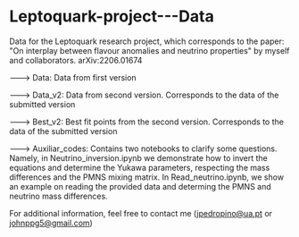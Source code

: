 # Leptoquark-project---Data
Data for the Leptoquark research project, which corresponds to the paper: "On interplay between flavour anomalies and neutrino properties" by myself and collaborators. arXiv:2206.01674 

---> Data: Data from first version

---> Data_v2: Data from second version. Corresponds to the data of the submitted version

---> Best_v2: Best fit points from the second version. Corresponds to the data of the submitted version 

---> Auxiliar_codes: Contains two notebooks to clarify some questions. Namely, in Neutrino_inversion.ipynb we demonstrate how to invert the equations and determine the Yukawa parameters, respecting the mass differences and the PMNS mixing matrix. In Read_neutrino.ipynb, we show an example on reading the provided data and determing the PMNS and neutrino mass differences.

For additional information, feel free to contact me (jpedropino@ua.pt or johnppg5@gmail.com)
